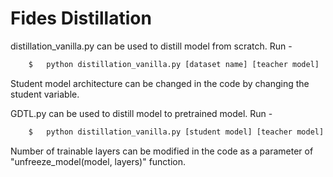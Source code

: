 # Fides Distillation
distillation_vanilla.py can be used to distill model from scratch. Run - 
```bash
	$   python distillation_vanilla.py [dataset name] [teacher model]
```
Student model architecture can be changed in the code by changing the student variable.

GDTL.py can be used to distill model to pretrained model. Run - 
```bash
	$   python distillation_vanilla.py [student model] [teacher model] [dataset name]
```
Number of trainable layers can be modified in the code as a parameter of "unfreeze_model(model, layers)" function.
